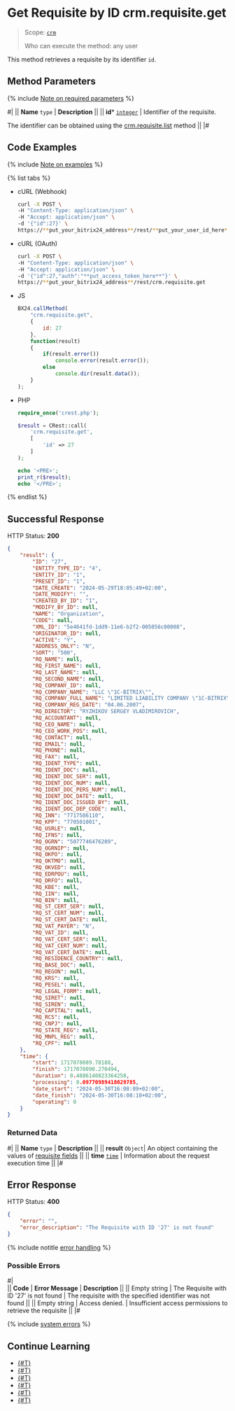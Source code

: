 # Get Requisite by ID crm.requisite.get

> Scope: [`crm`](../../../scopes/permissions.md)
>
> Who can execute the method: any user

This method retrieves a requisite by its identifier `id`.

## Method Parameters

{% include [Note on required parameters](../../../../_includes/required.md) %}

#|
|| **Name**
`type` | **Description** ||
|| **id***
[`integer`](../../../data-types.md) | Identifier of the requisite.

The identifier can be obtained using the [crm.requisite.list](./crm-requisite-list.md) method ||
|#

## Code Examples

{% include [Note on examples](../../../../_includes/examples.md) %}

{% list tabs %}

- cURL (Webhook)

    ```bash
    curl -X POST \
    -H "Content-Type: application/json" \
    -H "Accept: application/json" \
    -d '{"id":27}' \
    https://**put_your_bitrix24_address**/rest/**put_your_user_id_here**/**put_your_webhook_here**/crm.requisite.get
    ```

- cURL (OAuth)

    ```bash
    curl -X POST \
    -H "Content-Type: application/json" \
    -H "Accept: application/json" \
    -d '{"id":27,"auth":"**put_access_token_here**"}' \
    https://**put_your_bitrix24_address**/rest/crm.requisite.get
    ```

- JS

    ```js
    BX24.callMethod(
        "crm.requisite.get",
        {
            id: 27
        },
        function(result)
        {
            if(result.error())
                console.error(result.error());
            else
                console.dir(result.data());
        }
    );
    ```

- PHP

    ```php
    require_once('crest.php');

    $result = CRest::call(
        'crm.requisite.get',
        [
            'id' => 27
        ]
    );

    echo '<PRE>';
    print_r($result);
    echo '</PRE>';
    ```

{% endlist %}

## Successful Response

HTTP Status: **200**

```json
{
    "result": {
        "ID": "27",
        "ENTITY_TYPE_ID": "4",
        "ENTITY_ID": "1",
        "PRESET_ID": "1",
        "DATE_CREATE": "2024-05-29T18:05:49+02:00",
        "DATE_MODIFY": "",
        "CREATED_BY_ID": "1",
        "MODIFY_BY_ID": null,
        "NAME": "Organization",
        "CODE": null,
        "XML_ID": "5e4641fd-1dd9-11e6-b2f2-005056c00008",
        "ORIGINATOR_ID": null,
        "ACTIVE": "Y",
        "ADDRESS_ONLY": "N",
        "SORT": "500",
        "RQ_NAME": null,
        "RQ_FIRST_NAME": null,
        "RQ_LAST_NAME": null,
        "RQ_SECOND_NAME": null,
        "RQ_COMPANY_ID": null,
        "RQ_COMPANY_NAME": "LLC \"1C-BITRIX\"",
        "RQ_COMPANY_FULL_NAME": "LIMITED LIABILITY COMPANY \"1C-BITRIX\"",
        "RQ_COMPANY_REG_DATE": "04.06.2007",
        "RQ_DIRECTOR": "RYZHIKOV SERGEY VLADIMIROVICH",
        "RQ_ACCOUNTANT": null,
        "RQ_CEO_NAME": null,
        "RQ_CEO_WORK_POS": null,
        "RQ_CONTACT": null,
        "RQ_EMAIL": null,
        "RQ_PHONE": null,
        "RQ_FAX": null,
        "RQ_IDENT_TYPE": null,
        "RQ_IDENT_DOC": null,
        "RQ_IDENT_DOC_SER": null,
        "RQ_IDENT_DOC_NUM": null,
        "RQ_IDENT_DOC_PERS_NUM": null,
        "RQ_IDENT_DOC_DATE": null,
        "RQ_IDENT_DOC_ISSUED_BY": null,
        "RQ_IDENT_DOC_DEP_CODE": null,
        "RQ_INN": "7717586110",
        "RQ_KPP": "770501001",
        "RQ_USRLE": null,
        "RQ_IFNS": null,
        "RQ_OGRN": "5077746476209",
        "RQ_OGRNIP": null,
        "RQ_OKPO": null,
        "RQ_OKTMO": null,
        "RQ_OKVED": null,
        "RQ_EDRPOU": null,
        "RQ_DRFO": null,
        "RQ_KBE": null,
        "RQ_IIN": null,
        "RQ_BIN": null,
        "RQ_ST_CERT_SER": null,
        "RQ_ST_CERT_NUM": null,
        "RQ_ST_CERT_DATE": null,
        "RQ_VAT_PAYER": "N",
        "RQ_VAT_ID": null,
        "RQ_VAT_CERT_SER": null,
        "RQ_VAT_CERT_NUM": null,
        "RQ_VAT_CERT_DATE": null,
        "RQ_RESIDENCE_COUNTRY": null,
        "RQ_BASE_DOC": null,
        "RQ_REGON": null,
        "RQ_KRS": null,
        "RQ_PESEL": null,
        "RQ_LEGAL_FORM": null,
        "RQ_SIRET": null,
        "RQ_SIREN": null,
        "RQ_CAPITAL": null,
        "RQ_RCS": null,
        "RQ_CNPJ": null,
        "RQ_STATE_REG": null,
        "RQ_MNPL_REG": null,
        "RQ_CPF": null
    },
    "time": {
        "start": 1717078089.78188,
        "finish": 1717078090.270494,
        "duration": 0.4886140823364258,
        "processing": 0.09770989418029785,
        "date_start": "2024-05-30T16:08:09+02:00",
        "date_finish": "2024-05-30T16:08:10+02:00",
        "operating": 0
    }
}
```

### Returned Data

#|
|| **Name**
`type` | **Description** ||
|| **result**
`Object`| An object containing the values of [requisite fields](./index.md#fields) ||
|| **time**
[`time`](../../../data-types.md) | Information about the request execution time ||
|#

## Error Response

HTTP Status: **400**

```json
{
    "error": "",
    "error_description": "The Requisite with ID '27' is not found"
}
```

{% include notitle [error handling](../../../../_includes/error-info.md) %}

### Possible Errors

#|  
|| **Code** | **Error Message** | **Description** ||
|| Empty string | The Requisite with ID '27' is not found | The requisite with the specified identifier was not found ||
|| Empty string | Access denied. | Insufficient access permissions to retrieve the requisite ||
|#

{% include [system errors](../../../../_includes/system-errors.md) %}

## Continue Learning

- [{#T}](./index.md)
- [{#T}](./crm-requisite-add.md)
- [{#T}](./crm-requisite-update.md)
- [{#T}](./crm-requisite-list.md)
- [{#T}](./crm-requisite-delete.md)
- [{#T}](./crm-requisite-fields.md)